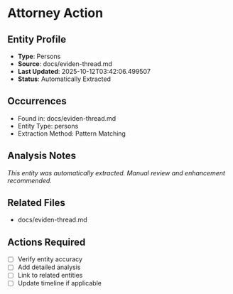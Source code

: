 # Attorney Action

## Entity Profile
- **Type**: Persons
- **Source**: docs/eviden-thread.md
- **Last Updated**: 2025-10-12T03:42:06.499507
- **Status**: Automatically Extracted

## Occurrences
- Found in: docs/eviden-thread.md
- Entity Type: persons
- Extraction Method: Pattern Matching

## Analysis Notes
*This entity was automatically extracted. Manual review and enhancement recommended.*

## Related Files
- docs/eviden-thread.md

## Actions Required
- [ ] Verify entity accuracy
- [ ] Add detailed analysis
- [ ] Link to related entities
- [ ] Update timeline if applicable
